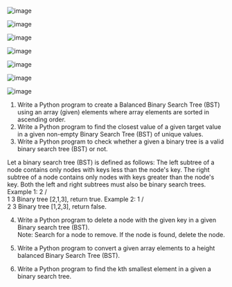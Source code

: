 
![image](https://user-images.githubusercontent.com/19671036/60834274-f5ea3500-a185-11e9-80a1-f5cf6bb9f0c0.png)

![image](https://user-images.githubusercontent.com/19671036/60834290-013d6080-a186-11e9-9e1a-a21b27ee6c56.png)

![image](https://user-images.githubusercontent.com/19671036/60834300-0a2e3200-a186-11e9-9acd-8c9ce5a7ea21.png)

![image](https://user-images.githubusercontent.com/19671036/60834316-131f0380-a186-11e9-992d-53e92bdf9648.png)

![image](https://user-images.githubusercontent.com/19671036/60834332-1f0ac580-a186-11e9-8aa8-99aadaeef48b.png)

![image](https://user-images.githubusercontent.com/19671036/60834347-27630080-a186-11e9-968f-6376a9832b42.png)

![image](https://user-images.githubusercontent.com/19671036/60834361-2fbb3b80-a186-11e9-8e09-9e9e3a1f7f54.png)

1. Write a Python program to create a Balanced Binary Search Tree (BST) using an array (given) elements where array elements are sorted in ascending order. 
2. Write a Python program to find the closest value of a given target value in a given non-empty Binary Search Tree (BST) of unique values.  
3. Write a Python program to check whether a given a binary tree is a valid binary search tree (BST) or not.  

Let a binary search tree (BST) is defined as follows:
The left subtree of a node contains only nodes with keys less than the node's key.
The right subtree of a node contains only nodes with keys greater than the node's key.
Both the left and right subtrees must also be binary search trees.
Example 1:
    2
   / \
  1   3
Binary tree [2,1,3], return true.
Example 2:
    1
   / \
  2   3
Binary tree [1,2,3], return false.


4. Write a Python program to delete a node with the given key in a given Binary search tree (BST).  
Note: Search for a node to remove. If the node is found, delete the node.

5. Write a Python program to convert a given array elements to a height balanced Binary Search Tree (BST).  
6. Write a Python program to find the kth smallest element in a given a binary search tree.  
